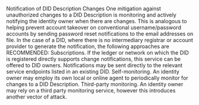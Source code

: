 Notification of DID Description Changes One mitigation against unauthorized changes to a DID Description is monitoring and actively notifying the identity owner when there are changes. This is analogous to helping prevent account takeover on conventional username/password accounts by sending password reset notifications to the email addresses on file. In the case of a DID, where there is no intermediary registrar or account provider to generate the notification, the following approaches are RECOMMENDED: Subscriptions. If the ledger or network on which the DID is registered directly supports change notifications, this service can be offered to DID owners. Notifications may be sent directly to the relevant service endpoints listed in an existing DID. Self-monitoring. An identity owner may employ its own local or online agent to periodically monitor for changes to a DID Description. Third-party monitoring. An identity owner may rely on a third party monitoring service, however this introduces another vector of attack.
